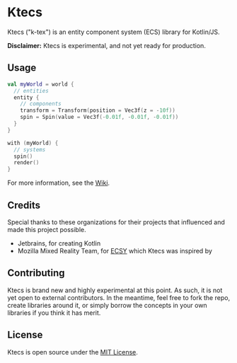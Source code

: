 # Ktecs

Ktecs ("k-tex") is an entity component system (ECS) library for Kotlin/JS.

**Disclaimer:** Ktecs is experimental, and not yet ready for production.

## Usage

```kotlin
val myWorld = world {
  // entities
  entity {
    // components
    transform = Transform(position = Vec3f(z = -10f))
    spin = Spin(value = Vec3f(-0.01f, -0.01f, -0.01f))
  }
}

with (myWorld) {
  // systems
  spin()
  render()
}
```

For more information, see the [Wiki](https://github.com/tschie/ktecs/wiki).

## Credits

Special thanks to these organizations for their projects that influenced and made this project possible. 

- Jetbrains, for creating Kotlin
- Mozilla Mixed Reality Team, for [ECSY](https://ecsy.io/) which Ktecs was inspired by

## Contributing

Ktecs is brand new and highly experimental at this point. As such, it is not yet open to external contributors. In the meantime, feel free to fork the repo, create libraries around it, or simply borrow the concepts in your own libraries if you think it has merit.

## License

Ktecs is open source under the [MIT License](LICENSE).
